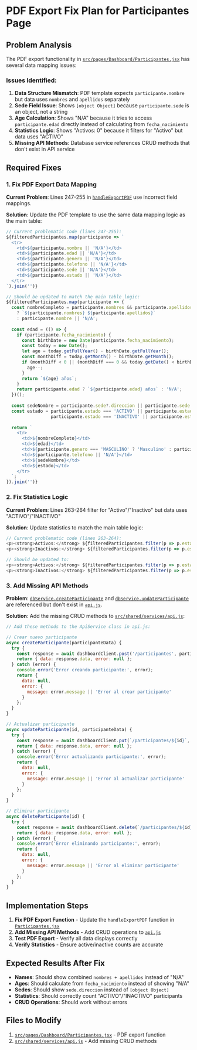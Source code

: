 # PDF Export Fix Plan for Participantes Page

## Problem Analysis

The PDF export functionality in [`src/pages/Dashboard/Participantes.jsx`](src/pages/Dashboard/Participantes.jsx:140) has several data mapping issues:

### Issues Identified:

1. **Data Structure Mismatch**: PDF template expects `participante.nombre` but data uses `nombres` and `apellidos` separately
2. **Sede Field Issue**: Shows `[object Object]` because `participante.sede` is an object, not a string
3. **Age Calculation**: Shows "N/A" because it tries to access `participante.edad` directly instead of calculating from `fecha_nacimiento`
4. **Statistics Logic**: Shows "Activos: 0" because it filters for "Activo" but data uses "ACTIVO"
5. **Missing API Methods**: Database service references CRUD methods that don't exist in API service

## Required Fixes

### 1. Fix PDF Export Data Mapping

**Current Problem**: Lines 247-255 in [`handleExportPDF`](src/pages/Dashboard/Participantes.jsx:247) use incorrect field mappings.

**Solution**: Update the PDF template to use the same data mapping logic as the main table:

```javascript
// Current problematic code (lines 247-255):
${filteredParticipantes.map(participante => `
  <tr>
    <td>${participante.nombre || 'N/A'}</td>
    <td>${participante.edad || 'N/A'}</td>
    <td>${participante.genero || 'N/A'}</td>
    <td>${participante.telefono || 'N/A'}</td>
    <td>${participante.sede || 'N/A'}</td>
    <td>${participante.estado || 'N/A'}</td>
  </tr>
`).join('')}

// Should be updated to match the main table logic:
${filteredParticipantes.map(participante => {
  const nombreCompleto = participante.nombres && participante.apellidos 
    ? `${participante.nombres} ${participante.apellidos}` 
    : participante.nombre || 'N/A';
  
  const edad = (() => {
    if (participante.fecha_nacimiento) {
      const birthDate = new Date(participante.fecha_nacimiento);
      const today = new Date();
      let age = today.getFullYear() - birthDate.getFullYear();
      const monthDiff = today.getMonth() - birthDate.getMonth();
      if (monthDiff < 0 || (monthDiff === 0 && today.getDate() < birthDate.getDate())) {
        age--;
      }
      return `${age} años`;
    }
    return participante.edad ? `${participante.edad} años` : 'N/A';
  })();
  
  const sedeNombre = participante.sede?.direccion || participante.sede || 'N/A';
  const estado = participante.estado === 'ACTIVO' || participante.estado === 'Activo' ? 'Activo' : 
                 participante.estado === 'INACTIVO' || participante.estado === 'Inactivo' ? 'Inactivo' : 'N/A';
  
  return `
    <tr>
      <td>${nombreCompleto}</td>
      <td>${edad}</td>
      <td>${participante.genero === 'MASCULINO' ? 'Masculino' : participante.genero === 'FEMENINO' ? 'Femenino' : 'N/A'}</td>
      <td>${participante.telefono || 'N/A'}</td>
      <td>${sedeNombre}</td>
      <td>${estado}</td>
    </tr>
  `;
}).join('')}
```

### 2. Fix Statistics Logic

**Current Problem**: Lines 263-264 filter for "Activo"/"Inactivo" but data uses "ACTIVO"/"INACTIVO"

**Solution**: Update statistics to match the main table logic:

```javascript
// Current problematic code (lines 263-264):
<p><strong>Activos:</strong> ${filteredParticipantes.filter(p => p.estado === 'Activo').length}</p>
<p><strong>Inactivos:</strong> ${filteredParticipantes.filter(p => p.estado === 'Inactivo').length}</p>

// Should be updated to:
<p><strong>Activos:</strong> ${filteredParticipantes.filter(p => p.estado === 'ACTIVO' || p.estado === 'Activo').length}</p>
<p><strong>Inactivos:</strong> ${filteredParticipantes.filter(p => p.estado === 'INACTIVO' || p.estado === 'Inactivo').length}</p>
```

### 3. Add Missing API Methods

**Problem**: [`dbService.createParticipante`](src/shared/services/database.js:34) and [`dbService.updateParticipante`](src/shared/services/database.js:39) are referenced but don't exist in [`api.js`](src/shared/services/api.js).

**Solution**: Add the missing CRUD methods to [`src/shared/services/api.js`](src/shared/services/api.js):

```javascript
// Add these methods to the ApiService class in api.js:

// Crear nuevo participante
async createParticipante(participanteData) {
  try {
    const response = await dashboardClient.post('/participantes', participanteData);
    return { data: response.data, error: null };
  } catch (error) {
    console.error('Error creando participante:', error);
    return {
      data: null,
      error: {
        message: error.message || 'Error al crear participante'
      }
    };
  }
}

// Actualizar participante
async updateParticipante(id, participanteData) {
  try {
    const response = await dashboardClient.put(`/participantes/${id}`, participanteData);
    return { data: response.data, error: null };
  } catch (error) {
    console.error('Error actualizando participante:', error);
    return {
      data: null,
      error: {
        message: error.message || 'Error al actualizar participante'
      }
    };
  }
}

// Eliminar participante
async deleteParticipante(id) {
  try {
    const response = await dashboardClient.delete(`/participantes/${id}`);
    return { data: response.data, error: null };
  } catch (error) {
    console.error('Error eliminando participante:', error);
    return {
      data: null,
      error: {
        message: error.message || 'Error al eliminar participante'
      }
    };
  }
}
```

## Implementation Steps

1. **Fix PDF Export Function** - Update the `handleExportPDF` function in [`Participantes.jsx`](src/pages/Dashboard/Participantes.jsx:140)
2. **Add Missing API Methods** - Add CRUD operations to [`api.js`](src/shared/services/api.js)
3. **Test PDF Export** - Verify all data displays correctly
4. **Verify Statistics** - Ensure active/inactive counts are accurate

## Expected Results After Fix

- **Names**: Should show combined `nombres + apellidos` instead of "N/A"
- **Ages**: Should calculate from `fecha_nacimiento` instead of showing "N/A"
- **Sedes**: Should show `sede.direccion` instead of `[object Object]`
- **Statistics**: Should correctly count "ACTIVO"/"INACTIVO" participants
- **CRUD Operations**: Should work without errors

## Files to Modify

1. [`src/pages/Dashboard/Participantes.jsx`](src/pages/Dashboard/Participantes.jsx) - PDF export function
2. [`src/shared/services/api.js`](src/shared/services/api.js) - Add missing CRUD methods